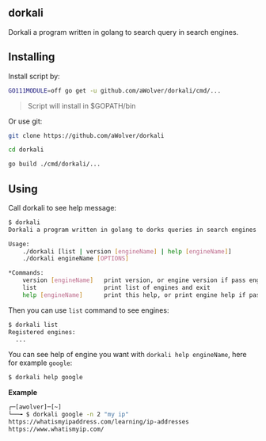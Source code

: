 ## dorkali
Dorkali a program written in golang to search query in search engines.

## Installing
Install script by:
```bash
GO111MODULE=off go get -u github.com/aWolver/dorkali/cmd/...
```

> Script will install in $GOPATH/bin

Or use git:
```bash
git clone https://github.com/aWolver/dorkali
```
```bash
cd dorkali
```
```bash
go build ./cmd/dorkali/...
```

## Using
Call dorkali to see help message:
```bash
$ dorkali
Dorkali a program written in golang to dorks queries in search engines

Usage:
	./dorkali [list | version [engineName] | help [engineName]]
	./dorkali engineName [OPTIONS]

*Commands:
	version [engineName]   print version, or engine version if pass engineName, and exit
	list                   print list of engines and exit
	help [engineName]      print this help, or print engine help if pass engineName, and exit
```

Then you can use `list` command to see engines:
```bash
$ dorkali list
Registered engines:
  ...
```

You can see help of engine you want with `dorkali help engineName`, here for example `google`:
```bash
$ dorkali help google
```

**Example**
```bash
┌─[awolver]─[~]
└──╼ $ dorkali google -n 2 "my ip"
https://whatismyipaddress.com/learning/ip-addresses
https://www.whatismyip.com/
```


